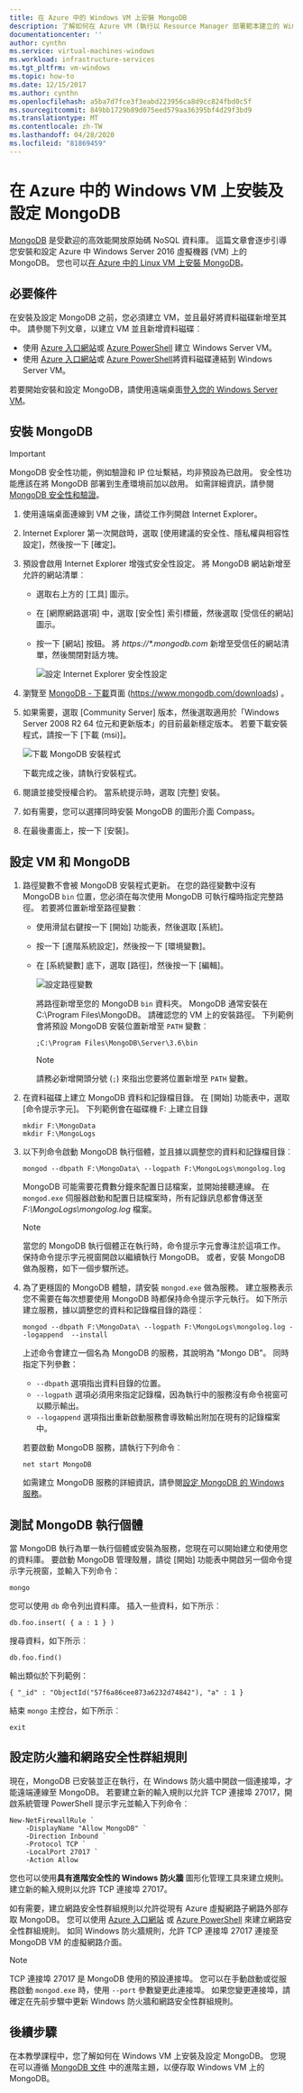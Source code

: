 ```yaml
---
title: 在 Azure 中的 Windows VM 上安裝 MongoDB
description: 了解如何在 Azure VM (執行以 Resource Manager 部署範本建立的 Windows Server 2012 R2) 上安裝 MongoDB。
documentationcenter: ''
author: cynthn
ms.service: virtual-machines-windows
ms.workload: infrastructure-services
ms.tgt_pltfrm: vm-windows
ms.topic: how-to
ms.date: 12/15/2017
ms.author: cynthn
ms.openlocfilehash: a5ba7d7fce3f3eabd223956ca8d9cc824fbd0c5f
ms.sourcegitcommit: 849bb1729b89d075eed579aa36395bf4d29f3bd9
ms.translationtype: MT
ms.contentlocale: zh-TW
ms.lasthandoff: 04/28/2020
ms.locfileid: "81869459"
---
```

# <a name="install-and-configure-mongodb-on-a-windows-vm-in-azure"></a>在 Azure 中的 Windows VM 上安裝及設定 MongoDB
[MongoDB](https://www.mongodb.org) 是受歡迎的高效能開放原始碼 NoSQL 資料庫。 這篇文章會逐步引導您安裝和設定 Azure 中 Windows Server 2016 虛擬機器 (VM) 上的 MongoDB。 您也可以[在 Azure 中的 Linux VM 上安裝 MongoDB](../linux/install-mongodb.md)。

## <a name="prerequisites"></a>必要條件
在安裝及設定 MongoDB 之前，您必須建立 VM，並且最好將資料磁碟新增至其中。 請參閱下列文章，以建立 VM 並且新增資料磁碟︰

* 使用 [Azure 入口網站](quick-create-portal.md)或 [Azure PowerShell](quick-create-powershell.md) 建立 Windows Server VM。
* 使用 [Azure 入口網站](attach-managed-disk-portal.md)或 [Azure PowerShell](attach-disk-ps.md)將資料磁碟連結到 Windows Server VM。

若要開始安裝和設定 MongoDB，請使用遠端桌面[登入您的 Windows Server VM](connect-logon.md)。

## <a name="install-mongodb"></a>安裝 MongoDB
> [!IMPORTANT]
> MongoDB 安全性功能，例如驗證和 IP 位址繫結，均非預設為已啟用。 安全性功能應該在將 MongoDB 部署到生產環境前加以啟用。 如需詳細資訊，請參閱 [MongoDB 安全性和驗證](https://www.mongodb.org/display/DOCS/Security+and+Authentication)。


1. 使用遠端桌面連線到 VM 之後，請從工作列開啟 Internet Explorer。
2. Internet Explorer 第一次開啟時，選取 [使用建議的安全性、隱私權與相容性設定]，然後按一下 [確定]。
3. 預設會啟用 Internet Explorer 增強式安全性設定。 將 MongoDB 網站新增至允許的網站清單︰
   
   * 選取右上方的 [工具] 圖示。
   * 在 [網際網路選項] 中，選取 [安全性] 索引標籤，然後選取 [受信任的網站] 圖示。
   * 按一下 [網站] 按鈕。 將 *https://\*.mongodb.com* 新增至受信任的網站清單，然後關閉對話方塊。
     
     ![設定 Internet Explorer 安全性設定](./media/install-mongodb/configure-internet-explorer-security.png)
4. 瀏覽至 [MongoDB - 下載](https://www.mongodb.com/downloads)頁面 (https://www.mongodb.com/downloads) 。
5. 如果需要，選取 [Community Server] 版本，然後選取適用於「Windows Server 2008 R2 64 位元和更新版本」的目前最新穩定版本。 若要下載安裝程式，請按一下 [下載 (msi)]。
   
    ![下載 MongoDB 安裝程式](./media/install-mongodb/download-mongodb.png)
   
    下載完成之後，請執行安裝程式。
6. 閱讀並接受授權合約。 當系統提示時，選取 [完整] 安裝。
7. 如有需要，您可以選擇同時安裝 MongoDB 的圖形介面 Compass。
8. 在最後畫面上，按一下 [安裝]。

## <a name="configure-the-vm-and-mongodb"></a>設定 VM 和 MongoDB
1. 路徑變數不會被 MongoDB 安裝程式更新。 在您的路徑變數中沒有 MongoDB `bin` 位置，您必須在每次使用 MongoDB 可執行檔時指定完整路徑。 若要將位置新增至路徑變數︰
   
   * 使用滑鼠右鍵按一下 [開始] 功能表，然後選取 [系統]。
   * 按一下 [進階系統設定]，然後按一下 [環境變數]。
   * 在 [系統變數] 底下，選取 [路徑]，然後按一下 [編輯]。
     
     ![設定路徑變數](./media/install-mongodb/configure-path-variables.png)
     
     將路徑新增至您的 MongoDB `bin` 資料夾。 MongoDB 通常安裝在 C:\Program Files\MongoDB。 請確認您的 VM 上的安裝路徑。 下列範例會將預設 MongoDB 安裝位置新增至 `PATH` 變數︰
     
     ```
     ;C:\Program Files\MongoDB\Server\3.6\bin
     ```
     
     > [!NOTE]
     > 請務必新增開頭分號 (`;`) 來指出您要將位置新增至 `PATH` 變數。

2. 在資料磁碟上建立 MongoDB 資料和記錄檔目錄。 在 [開始] 功能表中，選取 [命令提示字元]。 下列範例會在磁碟機 F: 上建立目錄
   
    ```
    mkdir F:\MongoData
    mkdir F:\MongoLogs
    ```
3. 以下列命令啟動 MongoDB 執行個體，並且據以調整您的資料和記錄檔目錄︰
   
    ```
    mongod --dbpath F:\MongoData\ --logpath F:\MongoLogs\mongolog.log
    ```
   
    MongoDB 可能需要花費數分鐘來配置日誌檔案，並開始接聽連線。 在 `mongod.exe` 伺服器啟動和配置日誌檔案時，所有記錄訊息都會傳送至 *F:\MongoLogs\mongolog.log* 檔案。
   
   > [!NOTE]
   > 當您的 MongoDB 執行個體正在執行時，命令提示字元會專注於這項工作。 保持命令提示字元視窗開啟以繼續執行 MongoDB。 或者，安裝 MongoDB 做為服務，如下一個步驟所述。

4. 為了更穩固的 MongoDB 體驗，請安裝 `mongod.exe` 做為服務。 建立服務表示您不需要在每次想要使用 MongoDB 時都保持命令提示字元執行。 如下所示建立服務，據以調整您的資料和記錄檔目錄的路徑︰
   
    ```
    mongod --dbpath F:\MongoData\ --logpath F:\MongoLogs\mongolog.log --logappend  --install
    ```
   
    上述命令會建立一個名為 MongoDB 的服務，其說明為 "Mongo DB"。 同時指定下列參數：
   
   * `--dbpath` 選項指出資料目錄的位置。
   * `--logpath` 選項必須用來指定記錄檔，因為執行中的服務沒有命令視窗可以顯示輸出。
   * `--logappend` 選項指出重新啟動服務會導致輸出附加在現有的記錄檔案中。
   
   若要啟動 MongoDB 服務，請執行下列命令︰
   
    ```
    net start MongoDB
    ```
   
    如需建立 MongoDB 服務的詳細資訊，請參閱[設定 MongoDB 的 Windows 服務](https://docs.mongodb.com/manual/tutorial/install-mongodb-on-windows/#mongodb-as-a-windows-service)。

## <a name="test-the-mongodb-instance"></a>測試 MongoDB 執行個體
當 MongoDB 執行為單一執行個體或安裝為服務，您現在可以開始建立和使用您的資料庫。 要啟動 MongoDB 管理殼層，請從 [開始] 功能表中開啟另一個命令提示字元視窗，並輸入下列命令：

```
mongo  
```

您可以使用 `db` 命令列出資料庫。 插入一些資料，如下所示︰

```
db.foo.insert( { a : 1 } )
```

搜尋資料，如下所示︰

```
db.foo.find()
```

輸出類似於下列範例：

```
{ "_id" : "ObjectId("57f6a86cee873a6232d74842"), "a" : 1 }
```

結束 `mongo` 主控台，如下所示︰

```
exit
```

## <a name="configure-firewall-and-network-security-group-rules"></a>設定防火牆和網路安全性群組規則
現在，MongoDB 已安裝並正在執行，在 Windows 防火牆中開啟一個連接埠，才能遠端連線至 MongoDB。 若要建立新的輸入規則以允許 TCP 連接埠 27017，開啟系統管理 PowerShell 提示字元並輸入下列命令︰

```powerahell
New-NetFirewallRule `
    -DisplayName "Allow MongoDB" `
    -Direction Inbound `
    -Protocol TCP `
    -LocalPort 27017 `
    -Action Allow
```

您也可以使用**具有進階安全性的 Windows 防火牆** 圖形化管理工具來建立規則。 建立新的輸入規則以允許 TCP 連接埠 27017。

如有需要，建立網路安全性群組規則以允許從現有 Azure 虛擬網路子網路外部存取 MongoDB。 您可以使用 [Azure 入口網站](nsg-quickstart-portal.md) 或 [Azure PowerShell](nsg-quickstart-powershell.md) 來建立網路安全性群組規則。 如同 Windows 防火牆規則，允許 TCP 連接埠 27017 連接至 MongoDB VM 的虛擬網路介面。

> [!NOTE]
> TCP 連接埠 27017 是 MongoDB 使用的預設連接埠。 您可以在手動啟動或從服務啟動 `mongod.exe` 時，使用 `--port` 參數變更此連接埠。 如果您變更連接埠，請確定在先前步驟中更新 Windows 防火牆和網路安全性群組規則。


## <a name="next-steps"></a>後續步驟
在本教學課程中，您了解如何在 Windows VM 上安裝及設定 MongoDB。 您現在可以遵循 [MongoDB 文件](https://docs.mongodb.com/manual/) 中的進階主題，以便存取 Windows VM 上的 MongoDB。

